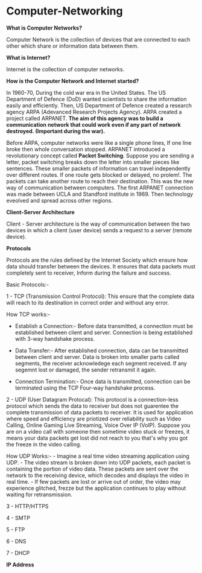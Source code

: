 # Computer-Networking

**What is Computer Networks?**

Computer Network is the collection of devices that are connected to each other which share or information data between them.



**What is Internet?**

Internet is the collection of computer networks.



**How is the Computer Network and Internet started?**

In 1960-70, During the cold war era in the United States. The US Department of Defence (DoD) wanted scientists to share the information easily and efficiently. Then, US Department of Defence created a research agency ARPA (Adevanced Research Projects Agency). ARPA created a project called ARPANET.
  **The aim of this agency was to build a communication network that could work even if any part of network destroyed. (Important during the war).**

Before ARPA, computer networks were like a single phone lines, If one line broke then whole conversation stopped.
ARPANET introduced a revolutionary concept called **Packet Switching**. Suppose you are sending a letter, packet switching breaks down the letter into smaller pieces like sentences. These smaller packets of information can travel independently over different routes. If one route gets blocked or delayed, no prolem!. The packets can take another route to reach their destination. This was the new way of communication between computers.
The first ARPANET connection was made between UCLA and Standford institute in 1969. Then technology eveolved and spread across other regions.

**Client-Server Architecture**

Client - Server architecture is the way of communication between the two devices in which a client (user device) sends a request to a server (remote device).

**Protocols**

Protocols are the rules defined by the Internet Society which ensure how data should transfer between the devices.
It ensures that data packets must completely sent to receiver, Inform during the failure and success.

Basic Protocols:-

1 - TCP (Transmission Control Protocol): This ensure that the complete data will reach to its destination in correct order and without any error. 

How TCP works:-
  - Establish a Connection:- 
    Before data transmitted, a connection must be established between client and server. Connection is being established with 3-way handshake process.

  - Data Transfer:-
    After established connection, data can be transmitted between client and server. Data is broken into smaller parts called segments, the receiver acknowledege each segment received. If any segemnt lost or damaged, the sender retransmit it again.

  - Connection Termination:-
    Once data is transmitted, connection can be terminated using the TCP Four-way handshake process.

2 - UDP (User Datagram Protocal): This protocol is a connection-less protocol which sends the data to receiver but does not guarentee the complete transmission of data packets to receiver. It is used for application where speed and efficiency are priotized over reliability such as Video Calling, Online Gaming Live Streaming, Voice Over IP (VoIP). Suppose you are on a video call with someone then sometime video stuck or freezes, it means your data packets get lost did not reach to you that's why you got the freeze in the video calling.

How UDP Works:-
    - Imagine a real time video streaming application using UDP.
    - The video stream is broken down into UDP packets, each packet is containing the portion of video data. These packets are sent over the network to the receiving device, which decodes and displays the video in real time.
    - If few packets are lost or arrive out of order, the video may experience glitched, frezze but the application continues to play without waiting for retransmission.


3 - HTTP/HTTPS

4 - SMTP

5 - FTP

6 - DNS

7 - DHCP


**IP Address**
